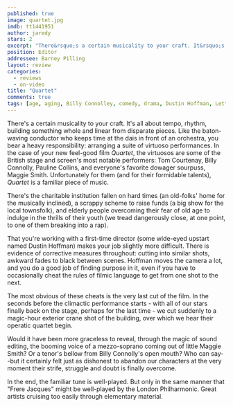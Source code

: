 ```yaml
---
published: true
image: quartet.jpg
imdb: tt1441951
author: jaredy
stars: 2
excerpt: "There&rsquo;s a certain musicality to your craft. It&rsquo;s all about tempo, rhythm, building something whole and linear from disparate pieces. Like the baton-waving conductor who keeps time at the dais in front of an orchestra, you bear a heavy responsibility: arranging a suite of virtuoso performances. In the case of your new feel-good film <em>Quartet</em>, the virtuosos are some of the British stage and screen&rsquo;s most notable performers: Tom Courtenay, Billy Connolly, Pauline Collins, and everyone&rsquo;s favorite dowager sourpuss, Maggie Smith. Unfortunately for them (and for their formidable talents), <em>Quartet</em> is a familiar piece of music."
position: Editor
addressee: Barney Pilling
layout: review
categories: 
  - reviews
  - on-video
title: "Quartet"
comments: true
tags: [age, aging, Billy Connolley, comedy, drama, Dustin Hoffman, Letters, Maggie Smith, old, Quartet, singing]
---
```

There's a certain musicality to your craft. It's all about tempo, rhythm, building something whole and linear from disparate pieces. Like the baton-waving conductor who keeps time at the dais in front of an orchestra, you bear a heavy responsibility: arranging a suite of virtuoso performances. In the case of your new feel-good film _Quartet_, the virtuosos are some of the British stage and screen's most notable performers: Tom Courtenay, Billy Connolly, Pauline Collins, and everyone's favorite dowager sourpuss, Maggie Smith. Unfortunately for them (and for their formidable talents), _Quartet_ is a familiar piece of music.

There's the charitable institution fallen on hard times (an old-folks' home for the musically inclined), a scrappy scheme to raise funds (a big show for the local townsfolk), and elderly people overcoming their fear of old age to indulge in the thrills of their youth (we tread dangerously close, at one point, to one of them breaking into a rap).

That you're working with a first-time director (some wide-eyed upstart named Dustin Hoffman) makes your job slightly more difficult. There is evidence of corrective measures throughout: cutting into similar shots, awkward fades to black between scenes. Hoffman moves the camera a lot, and you do a good job of finding purpose in it, even if you have to occasionally cheat the rules of filmic language to get from one shot to the next.

The most obvious of these cheats is the very last cut of the film. In the seconds before the climactic performance starts - with all of our stars finally back on the stage, perhaps for the last time - we cut suddenly to a magic-hour exterior crane shot of the building, over which we hear their operatic quartet begin.

Would it have been more graceless to reveal, through the magic of sound editing, the booming voice of a mezzo-soprano coming out of little Maggie Smith? Or a tenor's bellow from Billy Connolly's open mouth? Who can say--but it certainly felt just as dishonest to abandon our characters at the very moment their strife, struggle and doubt is finally overcome.

In the end, the familiar tune is well-played. But only in the same manner that "Frere Jacques" might be well-played by the London Philharmonic. Great artists cruising too easily through elementary material.